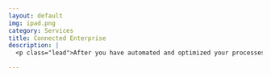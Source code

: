 ```yaml
---
layout: default
img: ipad.png
category: Services
title: Connected Enterprise
description: |
  <p class="lead">After you have automated and optimized your processes at the plant level the next impact to your bottom line comes from becoming a connected enterprise. By connecting the shop floor to the top floor and everything in between you will have information on how all areas of your organization are interconnected. Each level of your organization will have access to the information they need in the way they need to see it to make better decisions. </p>

---
```

